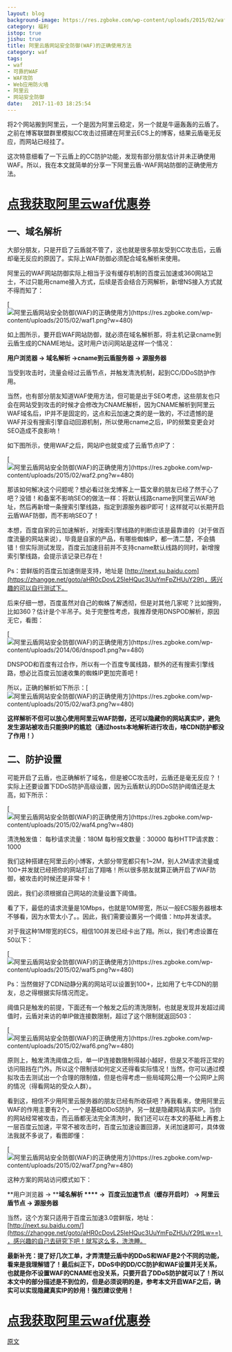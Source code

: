 ```yaml
---
layout: blog
background-image: https://res.zgboke.com/wp-content/uploads/2015/02/waf6.png
category: 福利
istop: true
jishu: true
title: 阿里云盾网站安全防御(WAF)的正确使用方法
category: waf
tags:
- waf
- 可靠的WAF
- WAF攻防
- Web应用防火墙
- 阿里云
- 网站安全防御
date:   2017-11-03 18:25:54
---
```


将2个网站搬到阿里云，一个是因为阿里云稳定，另一个就是牛逼轰轰的云盾了。之前在博客联盟群里模拟CC攻击过搭建在阿里云ECS上的博客，结果云盾毫无反应，而网站已经挂了。

这次特意细看了一下云盾上的CC防护功能，发现有部分朋友估计并未正确使用WAF。所以，我在本文就简单的分享一下阿里云盾-WAF网站防御的正确使用方法。

# **[点我获取阿里云waf优惠券](https://promotion.aliyun.com/ntms/act/ambassador/sharetouser.html?userCode=vf2b5zld&utm_source=vf2b5zld)**

## 一、域名解析

大部分朋友，只是开启了云盾就不管了，这也就是很多朋友受到CC攻击后，云盾却毫无反应的原因了。实际上WAF防御必须配合域名解析来使用。

阿里云的WAF网站防御实际上相当于没有缓存机制的百度云加速或360网站卫士，不过只能用cname接入方式，后续是否会结合万网解析，新增NS接入方式就不得而知了：

[![阿里云盾网站安全防御(WAF)的正确使用方\](https://res.zgboke.com/wp-content/uploads/2015/02/waf1.png?w=480)](https://res.zgboke.com/wp-content/uploads/2015/02/waf1.png)

如上图所示，要开启WAF网站防御，就必须在域名解析那，将主机记录cname到云盾生成的CNAME地址。这时用户访问网站是这样一个情况：

**用户浏览器 → 域名解析 →cname到云盾服务器 → 源服务器**

当受到攻击时，流量会经过云盾节点，并触发清洗机制，起到CC/DDoS防护作用。

当然，也有部分朋友知道WAF使用方法，但可能是出于SEO考虑，这些朋友也只会在网站受到攻击的时候才会修改为CNAME解析，因为CNAME解析到阿里云WAF域名后，IP并不是固定的，这点和云加速之类的是一致的，不过遗憾的是WAF并没有搜索引擎自动回源机制，所以使用cname之后，IP的频繁变更会对SEO造成不良影响！

如下图所示，使用WAF之后，网站IP也就变成了云盾节点IP了：

[![阿里云盾网站安全防御(WAF)的正确使用方\](https://res.zgboke.com/wp-content/uploads/2015/02/waf2.png?w=480)](https://res.zgboke.com/wp-content/uploads/2015/02/waf2.png)

那该如何解决这个问题呢？想必看过张戈博客上一篇文章的朋友已经了然于心了吧？没错！和备案不影响SEO的做法一样：将默认线路cname到阿里云WAF地址，然后再新增一条搜索引擎线路，指定到源服务器IP即可！这样就可以长期开启云盾WAF防御，而不影响SEO了！

本想，百度自家的云加速解析，对搜索引擎线路的判断应该是最靠谱的（对于做百度流量的网站来说），毕竟是自家的产品，有哪些蜘蛛IP，都一清二楚，不会搞错！但实际测试发现，百度云加速目前并不支持cname默认线路的同时，新增搜索引擎线路，会提示该记录已存在！

Ps：尝鲜版的百度云加速倒是支持，地址是 [http://next.su.baidu.com](https://zhangge.net/goto/aHR0cDovL25leHQuc3UuYmFpZHUuY29t)，感兴趣的可以自行测试下。

后来仔细一想，百度虽然对自己的蜘蛛了解透彻，但是对其他几家呢？比如搜狗，比如360？估计是个半吊子。处于完整性考虑，我推荐使用DNSPOD解析，原因无它，看图：

[![阿里云盾网站安全防御(WAF)的正确使用方\](https://res.zgboke.com/wp-content/uploads/2014/06/dnspod1.png?w=480)](https://res.zgboke.com/wp-content/uploads/2014/06/dnspod1.png)

DNSPOD和百度有过合作，所以有一个百度专属线路，额外的还有搜索引擎线路，想必比百度云加速收集的蜘蛛IP更加完善吧！

所以，正确的解析如下所示：[![阿里云盾网站安全防御(WAF)的正确使用方\](https://res.zgboke.com/wp-content/uploads/2015/02/waf3.png?w=480)](https://res.zgboke.com/wp-content/uploads/2015/02/waf3.png)

**这样解析不但可以放心使用阿里云WAF防御，还可以隐藏你的网站真实IP，避免发生源站被攻击只能换IP的尴尬（通过hosts本地解析进行攻击，啥CDN防护都没了作用！）**

## 二、防护设置

可能开启了云盾，也正确解析了域名，但是被CC攻击时，云盾还是毫无反应？！实际上还要设置下DDoS防护高级设置，因为云盾默认的DDoS防护阈值还是太高，如下所示：

[![阿里云盾网站安全防御(WAF)的正确使用方\](https://res.zgboke.com/wp-content/uploads/2015/02/waf4.png?w=480)](https://res.zgboke.com/wp-content/uploads/2015/02/waf4.png)

清洗触发值： 每秒请求流量：180M 每秒报文数量：30000 每秒HTTP请求数：1000

我们这种搭建在阿里云的小博客，大部分带宽都只有1~2M，别人2M请求流量或100+并发就已经把你的网站打出了翔咯！所以很多朋友就算正确开启了WAF防御，被攻击的时候还是非常卡！

因此，我们必须根据自己网站的流量设置下阈值。

看了下，最低的请求流量是10Mbps，也就是10M带宽，所以一般ECS服务器根本不够看，因为水管太小了。。因此，我们需要设置另一个阈值：http并发请求。

对于我这种1M带宽的ECS，相信100并发已经卡出了翔。所以，我们考虑设置在50以下：

[![阿里云盾网站安全防御(WAF)的正确使用方\](https://res.zgboke.com/wp-content/uploads/2015/02/waf5.png?w=480)](https://res.zgboke.com/wp-content/uploads/2015/02/waf5.png)

Ps：当然做好了CDN动静分离的网站可以设置到100+，比如用了七牛CDN的朋友，总之得根据实际情况而定。

阈值只是触发的前提，下面还有一个触发之后的清洗限制，也就是发现并发超过阈值时，云盾对来访的单IP做连接数限制，超过了这个限制就返回503：

[![阿里云盾网站安全防御(WAF)的正确使用方\](https://res.zgboke.com/wp-content/uploads/2015/02/waf6.png?w=480)](https://res.zgboke.com/wp-content/uploads/2015/02/waf6.png)

原则上，触发清洗阈值之后，单一IP连接数限制得越小越好，但是又不能将正常的访问阻挡在门外。所以这个限制该如何定义还得看实际情况！当然，你可以通过模拟攻击去测试出一个合理的限制值，但是也得考虑一些局域网公用一个公网IP上网的情况（得看网站的受众人群）。

看到这，相信不少用阿里云服务器的朋友已经有所收获吧？再我看来，使用阿里云WAF的作用主要有2个，一个是基础DDoS防护，另一就是隐藏网站真实IP。当你的网站经常被攻击，而云盾都无法完全清洗时，我们还可以在本文的基础上再套上一层百度云加速，平常不被攻击时，百度云加速设置回源，关闭加速即可，具体做法我就不多说了，看图即懂：

[![阿里云盾网站安全防御(WAF)的正确使用方\](https://res.zgboke.com/wp-content/uploads/2015/02/waf7.png?w=480)](https://res.zgboke.com/wp-content/uploads/2015/02/waf7.png)

这种方案的网站访问模式如下：

**用户浏览器 → ****域名解析 **** →  百度云加速节点（缓存开启时） → 阿里云盾节点 → 源服务器**

当然，这个方案只适用于百度云加速3.0尝鲜版，地址：[http://next.su.baidu.com/](https://zhangge.net/goto/aHR0cDovL25leHQuc3UuYmFpZHUuY29tLw==) ，感兴趣的自己去研究下吧！就写这么多，洗洗睡。

**最新补充：提了好几次工单，才弄清楚云盾中的DDoS和WAF是2个不同的功能，看来是我理解错了！最后纠正下，DDoS中的DD/CC防护和WAF设置并无关系，也就是你不设置WAF的CNAME也没关系，只要开启了DDoS防护就可以了！所以本文中的部分描述是不到位的，但是必须说明的是，参考本文开启WAF之后，确实可以实现隐藏真实IP的妙用！强烈建议使用！**

# **[点我获取阿里云waf优惠券](https://promotion.aliyun.com/ntms/act/ambassador/sharetouser.html?userCode=vf2b5zld&utm_source=vf2b5zld)**

[原文](https://zhangge.net/5018.html)